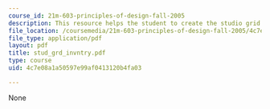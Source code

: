 ```yaml
---
course_id: 21m-603-principles-of-design-fall-2005
description: This resource helps the student to create the studio grid inventory.
file_location: /coursemedia/21m-603-principles-of-design-fall-2005/4c7e08a1a50597e99af0413120b4fa03_stud_grd_invntry.pdf
file_type: application/pdf
layout: pdf
title: stud_grd_invntry.pdf
type: course
uid: 4c7e08a1a50597e99af0413120b4fa03

---
```

None